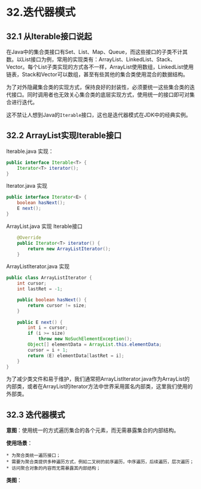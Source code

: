 # 32.迭代器模式

## 32.1 从Iterable接口说起

  在Java中的集合类接口有Set、List、Map、Queue，而这些接口的子类不计其数。以List接口为例，常用的实现类有：ArrayList、LinkedList、Stack、Vector。每个List子类实现的方式各不一样，ArrayList使用数组，LinkedList使用链表，Stack和Vector可以数组，甚至有些其他的集合类使用混合的数据结构。

  为了对外隐藏集合类的实现方式，保持良好的封装性，必须要统一这些集合类的迭代接口。同时调用者也无效关心集合类的底层实现方式，使用统一的接口即可对集合进行迭代。
  
  这不禁让人想到Java的`Iterable`接口，这也是迭代器模式在JDK中的经典实例。

## 32.2 ArrayList实现Iterable接口

Iterable.java 实现：
```Java
public interface Iterable<T> {
    Iterator<T> iterator();
}
```
Iterator.java 实现
```Java
public interface Iterator<E> {
	boolean hasNext();
	E next();
}
```
ArrayList.java 实现 Iterable接口
```Java
	@Override
	public Iterator<T> iterator() {
		return new ArrayListIterator();
	}
```

ArrayListIterator.java 实现
```Java 
public class ArrayListIterator {
	int cursor;
	int lastRet = -1; 

	public boolean hasNext() {
	    return cursor != size;
	}
	
	public E next() {
	    int i = cursor;
	    if (i >= size)
	        throw new NoSuchElementException();
	    Object[] elementData = ArrayList.this.elementData;
	    cursor = i + 1;
	    return (E) elementData[lastRet = i];
	}
}
```

为了减少类文件和易于维护，我们通常把ArrayListIterator.java作为ArrayList的内部类，或者在ArrayList的iterator方法中世界采用匿名内部类，这里我们使用的外部类。

## 32.3 迭代器模式

**意图**：使用统一的方式遍历集合的各个元素，而无需暴露集合的内部结构。

**使用场景**：

	* 为聚合类统一遍历接口；
	* 需要为聚合类提供多种遍历方式，例如二叉树的前序遍历，中序遍历，后续遍历，层次遍历；
	* 访问聚合对象的内容而无需暴露其内部结构；
	
**类图**：
